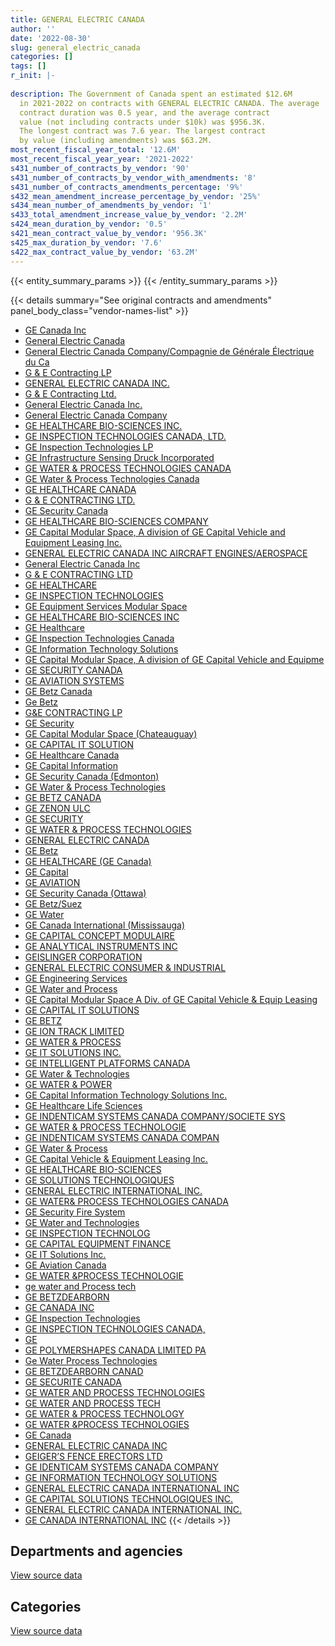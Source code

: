 ```yaml
---
title: GENERAL ELECTRIC CANADA
author: ''
date: '2022-08-30'
slug: general_electric_canada
categories: []
tags: []
r_init: |-
  
description: The Government of Canada spent an estimated $12.6M
  in 2021-2022 on contracts with GENERAL ELECTRIC CANADA. The average
  contract duration was 0.5 year, and the average contract
  value (not including contracts under $10k) was $956.3K.
  The longest contract was 7.6 year. The largest contract
  by value (including amendments) was $63.2M.
most_recent_fiscal_year_total: '12.6M'
most_recent_fiscal_year_year: '2021-2022'
s431_number_of_contracts_by_vendor: '90'
s431_number_of_contracts_by_vendor_with_amendments: '8'
s431_number_of_contracts_amendments_percentage: '9%'
s432_mean_amendment_increase_percentage_by_vendor: '25%'
s434_mean_number_of_amendments_by_vendor: '1'
s433_total_amendment_increase_value_by_vendor: '2.2M'
s424_mean_duration_by_vendor: '0.5'
s421_mean_contract_value_by_vendor: '956.3K'
s425_max_duration_by_vendor: '7.6'
s422_max_contract_value_by_vendor: '63.2M'
---
```


<script src="/rmarkdown-libs/htmlwidgets/htmlwidgets.js"></script>
<link href="/rmarkdown-libs/datatables-css/datatables-crosstalk.css" rel="stylesheet" />
<script src="/rmarkdown-libs/datatables-binding/datatables.js"></script>
<script src="/rmarkdown-libs/jquery/jquery-3.6.0.min.js"></script>
<link href="/rmarkdown-libs/dt-core-bootstrap/css/dataTables.bootstrap.min.css" rel="stylesheet" />
<link href="/rmarkdown-libs/dt-core-bootstrap/css/dataTables.bootstrap.extra.css" rel="stylesheet" />
<script src="/rmarkdown-libs/dt-core-bootstrap/js/jquery.dataTables.min.js"></script>
<script src="/rmarkdown-libs/dt-core-bootstrap/js/dataTables.bootstrap.min.js"></script>
<link href="/rmarkdown-libs/crosstalk/css/crosstalk.min.css" rel="stylesheet" />
<script src="/rmarkdown-libs/crosstalk/js/crosstalk.min.js"></script>
<script src="/rmarkdown-libs/htmlwidgets/htmlwidgets.js"></script>
<link href="/rmarkdown-libs/datatables-css/datatables-crosstalk.css" rel="stylesheet" />
<script src="/rmarkdown-libs/datatables-binding/datatables.js"></script>
<script src="/rmarkdown-libs/jquery/jquery-3.6.0.min.js"></script>
<link href="/rmarkdown-libs/dt-core-bootstrap/css/dataTables.bootstrap.min.css" rel="stylesheet" />
<link href="/rmarkdown-libs/dt-core-bootstrap/css/dataTables.bootstrap.extra.css" rel="stylesheet" />
<script src="/rmarkdown-libs/dt-core-bootstrap/js/jquery.dataTables.min.js"></script>
<script src="/rmarkdown-libs/dt-core-bootstrap/js/dataTables.bootstrap.min.js"></script>
<link href="/rmarkdown-libs/crosstalk/css/crosstalk.min.css" rel="stylesheet" />
<script src="/rmarkdown-libs/crosstalk/js/crosstalk.min.js"></script>

{{< entity_summary_params >}}
{{< /entity_summary_params >}}

{{< details summary="See original contracts and amendments" panel_body_class="vendor-names-list" >}}
- [GE Canada Inc](https://search.open.canada.ca/en/ct/?sort=contract_value_f%20desc&page=1&search_text=%22GE%20Canada%20Inc%22)
- [General Electric Canada](https://search.open.canada.ca/en/ct/?sort=contract_value_f%20desc&page=1&search_text=%22General%20Electric%20Canada%22)
- [General Electric Canada Company/Compagnie de Générale Électrique du Ca](https://search.open.canada.ca/en/ct/?sort=contract_value_f%20desc&page=1&search_text=%22General%20Electric%20Canada%20Company%2fCompagnie%20de%20G%c3%a9n%c3%a9rale%20%c3%89lectrique%20du%20Ca%22)
- [G & E Contracting LP](https://search.open.canada.ca/en/ct/?sort=contract_value_f%20desc&page=1&search_text=%22G%20%26%20E%20Contracting%20LP%22)
- [GENERAL ELECTRIC CANADA INC.](https://search.open.canada.ca/en/ct/?sort=contract_value_f%20desc&page=1&search_text=%22GENERAL%20ELECTRIC%20CANADA%20INC.%22)
- [G & E Contracting Ltd.](https://search.open.canada.ca/en/ct/?sort=contract_value_f%20desc&page=1&search_text=%22G%20%26%20E%20Contracting%20Ltd.%22)
- [General Electric Canada Inc.](https://search.open.canada.ca/en/ct/?sort=contract_value_f%20desc&page=1&search_text=%22General%20Electric%20Canada%20Inc.%22)
- [General Electric Canada Company](https://search.open.canada.ca/en/ct/?sort=contract_value_f%20desc&page=1&search_text=%22General%20Electric%20Canada%20Company%22)
- [GE HEALTHCARE BIO-SCIENCES INC.](https://search.open.canada.ca/en/ct/?sort=contract_value_f%20desc&page=1&search_text=%22GE%20HEALTHCARE%20BIO-SCIENCES%20INC.%22)
- [GE INSPECTION TECHNOLOGIES CANADA, LTD.](https://search.open.canada.ca/en/ct/?sort=contract_value_f%20desc&page=1&search_text=%22GE%20INSPECTION%20TECHNOLOGIES%20CANADA%2c%20LTD.%22)
- [GE Inspection Technologies LP](https://search.open.canada.ca/en/ct/?sort=contract_value_f%20desc&page=1&search_text=%22GE%20Inspection%20Technologies%20LP%22)
- [GE Infrastructure Sensing Druck Incorporated](https://search.open.canada.ca/en/ct/?sort=contract_value_f%20desc&page=1&search_text=%22GE%20Infrastructure%20Sensing%20Druck%20Incorporated%22)
- [GE WATER & PROCESS TECHNOLOGIES CANADA](https://search.open.canada.ca/en/ct/?sort=contract_value_f%20desc&page=1&search_text=%22GE%20WATER%20%26%20PROCESS%20TECHNOLOGIES%20CANADA%22)
- [GE Water & Process Technologies Canada](https://search.open.canada.ca/en/ct/?sort=contract_value_f%20desc&page=1&search_text=%22GE%20Water%20%26%20Process%20Technologies%20Canada%22)
- [GE HEALTHCARE CANADA](https://search.open.canada.ca/en/ct/?sort=contract_value_f%20desc&page=1&search_text=%22GE%20HEALTHCARE%20CANADA%22)
- [G & E CONTRACTING LTD.](https://search.open.canada.ca/en/ct/?sort=contract_value_f%20desc&page=1&search_text=%22G%20%26%20E%20CONTRACTING%20LTD.%22)
- [GE Security Canada](https://search.open.canada.ca/en/ct/?sort=contract_value_f%20desc&page=1&search_text=%22GE%20Security%20Canada%22)
- [GE HEALTHCARE BIO-SCIENCES COMPANY](https://search.open.canada.ca/en/ct/?sort=contract_value_f%20desc&page=1&search_text=%22GE%20HEALTHCARE%20BIO-SCIENCES%20COMPANY%22)
- [GE Capital Modular Space, A division of GE Capital Vehicle and Equipment Leasing Inc.](https://search.open.canada.ca/en/ct/?sort=contract_value_f%20desc&page=1&search_text=%22GE%20Capital%20Modular%20Space%2c%20A%20division%20of%20GE%20Capital%20Vehicle%20and%20Equipment%20Leasing%20Inc.%22)
- [GENERAL ELECTRIC CANADA INC AIRCRAFT ENGINES/AEROSPACE](https://search.open.canada.ca/en/ct/?sort=contract_value_f%20desc&page=1&search_text=%22GENERAL%20ELECTRIC%20CANADA%20INC%20%20%20AIRCRAFT%20ENGINES%2fAEROSPACE%22)
- [General Electric Canada Inc](https://search.open.canada.ca/en/ct/?sort=contract_value_f%20desc&page=1&search_text=%22General%20Electric%20Canada%20Inc%22)
- [G & E CONTRACTING LTD](https://search.open.canada.ca/en/ct/?sort=contract_value_f%20desc&page=1&search_text=%22G%20%26%20E%20CONTRACTING%20LTD%22)
- [GE HEALTHCARE](https://search.open.canada.ca/en/ct/?sort=contract_value_f%20desc&page=1&search_text=%22GE%20HEALTHCARE%22)
- [GE INSPECTION TECHNOLOGIES](https://search.open.canada.ca/en/ct/?sort=contract_value_f%20desc&page=1&search_text=%22GE%20INSPECTION%20TECHNOLOGIES%22)
- [GE Equipment Services Modular Space](https://search.open.canada.ca/en/ct/?sort=contract_value_f%20desc&page=1&search_text=%22GE%20Equipment%20Services%20Modular%20Space%22)
- [GE HEALTHCARE BIO-SCIENCES INC](https://search.open.canada.ca/en/ct/?sort=contract_value_f%20desc&page=1&search_text=%22GE%20HEALTHCARE%20BIO-SCIENCES%20INC%22)
- [GE Healthcare](https://search.open.canada.ca/en/ct/?sort=contract_value_f%20desc&page=1&search_text=%22GE%20Healthcare%22)
- [GE Inspection Technologies Canada](https://search.open.canada.ca/en/ct/?sort=contract_value_f%20desc&page=1&search_text=%22GE%20Inspection%20Technologies%20Canada%22)
- [GE Information Technology Solutions](https://search.open.canada.ca/en/ct/?sort=contract_value_f%20desc&page=1&search_text=%22GE%20Information%20Technology%20Solutions%22)
- [GE Capital Modular Space, A division of GE Capital Vehicle and Equipme](https://search.open.canada.ca/en/ct/?sort=contract_value_f%20desc&page=1&search_text=%22GE%20Capital%20Modular%20Space%2c%20A%20division%20of%20GE%20Capital%20Vehicle%20and%20Equipme%22)
- [GE SECURITY CANADA](https://search.open.canada.ca/en/ct/?sort=contract_value_f%20desc&page=1&search_text=%22GE%20SECURITY%20CANADA%22)
- [GE AVIATION SYSTEMS](https://search.open.canada.ca/en/ct/?sort=contract_value_f%20desc&page=1&search_text=%22GE%20AVIATION%20SYSTEMS%22)
- [GE Betz Canada](https://search.open.canada.ca/en/ct/?sort=contract_value_f%20desc&page=1&search_text=%22GE%20Betz%20Canada%22)
- [Ge Betz](https://search.open.canada.ca/en/ct/?sort=contract_value_f%20desc&page=1&search_text=%22Ge%20Betz%22)
- [G&E CONTRACTING LP](https://search.open.canada.ca/en/ct/?sort=contract_value_f%20desc&page=1&search_text=%22G%26E%20CONTRACTING%20LP%22)
- [GE Security](https://search.open.canada.ca/en/ct/?sort=contract_value_f%20desc&page=1&search_text=%22GE%20Security%22)
- [GE Capital Modular Space (Chateauguay)](https://search.open.canada.ca/en/ct/?sort=contract_value_f%20desc&page=1&search_text=%22GE%20Capital%20Modular%20Space%20%28Chateauguay%29%22)
- [GE CAPITAL IT SOLUTION](https://search.open.canada.ca/en/ct/?sort=contract_value_f%20desc&page=1&search_text=%22GE%20CAPITAL%20IT%20SOLUTION%22)
- [GE Healthcare Canada](https://search.open.canada.ca/en/ct/?sort=contract_value_f%20desc&page=1&search_text=%22GE%20Healthcare%20Canada%22)
- [GE Capital Information](https://search.open.canada.ca/en/ct/?sort=contract_value_f%20desc&page=1&search_text=%22GE%20Capital%20Information%22)
- [GE Security Canada (Edmonton)](https://search.open.canada.ca/en/ct/?sort=contract_value_f%20desc&page=1&search_text=%22GE%20Security%20Canada%20%28Edmonton%29%22)
- [GE Water & Process Technologies](https://search.open.canada.ca/en/ct/?sort=contract_value_f%20desc&page=1&search_text=%22GE%20Water%20%26%20Process%20Technologies%22)
- [GE BETZ CANADA](https://search.open.canada.ca/en/ct/?sort=contract_value_f%20desc&page=1&search_text=%22GE%20BETZ%20CANADA%22)
- [GE ZENON ULC](https://search.open.canada.ca/en/ct/?sort=contract_value_f%20desc&page=1&search_text=%22GE%20ZENON%20ULC%22)
- [GE SECURITY](https://search.open.canada.ca/en/ct/?sort=contract_value_f%20desc&page=1&search_text=%22GE%20SECURITY%22)
- [GE WATER & PROCESS TECHNOLOGIES](https://search.open.canada.ca/en/ct/?sort=contract_value_f%20desc&page=1&search_text=%22GE%20WATER%20%26%20PROCESS%20TECHNOLOGIES%22)
- [GENERAL ELECTRIC CANADA](https://search.open.canada.ca/en/ct/?sort=contract_value_f%20desc&page=1&search_text=%22GENERAL%20ELECTRIC%20CANADA%22)
- [GE Betz](https://search.open.canada.ca/en/ct/?sort=contract_value_f%20desc&page=1&search_text=%22GE%20Betz%22)
- [GE HEALTHCARE (GE Canada)](https://search.open.canada.ca/en/ct/?sort=contract_value_f%20desc&page=1&search_text=%22GE%20HEALTHCARE%20%28GE%20Canada%29%22)
- [GE Capital](https://search.open.canada.ca/en/ct/?sort=contract_value_f%20desc&page=1&search_text=%22GE%20Capital%22)
- [GE AVIATION](https://search.open.canada.ca/en/ct/?sort=contract_value_f%20desc&page=1&search_text=%22GE%20AVIATION%22)
- [GE Security Canada (Ottawa)](https://search.open.canada.ca/en/ct/?sort=contract_value_f%20desc&page=1&search_text=%22GE%20Security%20Canada%20%28Ottawa%29%22)
- [GE Betz/Suez](https://search.open.canada.ca/en/ct/?sort=contract_value_f%20desc&page=1&search_text=%22GE%20Betz%2fSuez%22)
- [GE Water](https://search.open.canada.ca/en/ct/?sort=contract_value_f%20desc&page=1&search_text=%22GE%20Water%22)
- [GE Canada International (Mississauga)](https://search.open.canada.ca/en/ct/?sort=contract_value_f%20desc&page=1&search_text=%22GE%20Canada%20International%20%28Mississauga%29%22)
- [GE CAPITAL CONCEPT MODULAIRE](https://search.open.canada.ca/en/ct/?sort=contract_value_f%20desc&page=1&search_text=%22GE%20CAPITAL%20CONCEPT%20MODULAIRE%22)
- [GE ANALYTICAL INSTRUMENTS INC](https://search.open.canada.ca/en/ct/?sort=contract_value_f%20desc&page=1&search_text=%22GE%20ANALYTICAL%20INSTRUMENTS%20INC%22)
- [GEISLINGER CORPORATION](https://search.open.canada.ca/en/ct/?sort=contract_value_f%20desc&page=1&search_text=%22GEISLINGER%20CORPORATION%22)
- [GENERAL ELECTRIC CONSUMER & INDUSTRIAL](https://search.open.canada.ca/en/ct/?sort=contract_value_f%20desc&page=1&search_text=%22GENERAL%20ELECTRIC%20CONSUMER%20%26%20INDUSTRIAL%22)
- [GE Engineering Services](https://search.open.canada.ca/en/ct/?sort=contract_value_f%20desc&page=1&search_text=%22GE%20Engineering%20Services%22)
- [GE Water and Process](https://search.open.canada.ca/en/ct/?sort=contract_value_f%20desc&page=1&search_text=%22GE%20Water%20and%20Process%22)
- [GE Capital Modular Space A Div. of GE Capital Vehicle & Equip Leasing](https://search.open.canada.ca/en/ct/?sort=contract_value_f%20desc&page=1&search_text=%22GE%20Capital%20Modular%20Space%20A%20Div.%20of%20GE%20Capital%20Vehicle%20%26%20Equip%20Leasing%22)
- [GE CAPITAL IT SOLUTIONS](https://search.open.canada.ca/en/ct/?sort=contract_value_f%20desc&page=1&search_text=%22GE%20CAPITAL%20IT%20SOLUTIONS%22)
- [GE BETZ](https://search.open.canada.ca/en/ct/?sort=contract_value_f%20desc&page=1&search_text=%22GE%20BETZ%22)
- [GE ION TRACK LIMITED](https://search.open.canada.ca/en/ct/?sort=contract_value_f%20desc&page=1&search_text=%22GE%20ION%20TRACK%20LIMITED%22)
- [GE WATER & PROCESS](https://search.open.canada.ca/en/ct/?sort=contract_value_f%20desc&page=1&search_text=%22GE%20WATER%20%26%20PROCESS%22)
- [GE IT SOLUTIONS INC.](https://search.open.canada.ca/en/ct/?sort=contract_value_f%20desc&page=1&search_text=%22GE%20IT%20SOLUTIONS%20INC.%22)
- [GE INTELLIGENT PLATFORMS CANADA](https://search.open.canada.ca/en/ct/?sort=contract_value_f%20desc&page=1&search_text=%22GE%20INTELLIGENT%20PLATFORMS%20CANADA%22)
- [GE Water & Technologies](https://search.open.canada.ca/en/ct/?sort=contract_value_f%20desc&page=1&search_text=%22GE%20Water%20%26%20Technologies%22)
- [GE WATER & POWER](https://search.open.canada.ca/en/ct/?sort=contract_value_f%20desc&page=1&search_text=%22GE%20WATER%20%26%20POWER%22)
- [GE Capital Information Technology Solutions Inc.](https://search.open.canada.ca/en/ct/?sort=contract_value_f%20desc&page=1&search_text=%22GE%20Capital%20Information%20Technology%20Solutions%20Inc.%22)
- [GE Healthcare Life Sciences](https://search.open.canada.ca/en/ct/?sort=contract_value_f%20desc&page=1&search_text=%22GE%20Healthcare%20Life%20Sciences%22)
- [GE INDENTICAM SYSTEMS CANADA COMPANY/SOCIETE SYS](https://search.open.canada.ca/en/ct/?sort=contract_value_f%20desc&page=1&search_text=%22GE%20INDENTICAM%20SYSTEMS%20CANADA%20COMPANY%2fSOCIETE%20SYS%22)
- [GE WATER & PROCESS TECHNOLOGIE](https://search.open.canada.ca/en/ct/?sort=contract_value_f%20desc&page=1&search_text=%22GE%20WATER%20%26%20PROCESS%20TECHNOLOGIE%22)
- [GE INDENTICAM SYSTEMS CANADA COMPAN](https://search.open.canada.ca/en/ct/?sort=contract_value_f%20desc&page=1&search_text=%22GE%20INDENTICAM%20SYSTEMS%20CANADA%20COMPAN%22)
- [GE Water & Process](https://search.open.canada.ca/en/ct/?sort=contract_value_f%20desc&page=1&search_text=%22GE%20Water%20%26%20Process%22)
- [GE Capital Vehicle & Equipment Leasing Inc.](https://search.open.canada.ca/en/ct/?sort=contract_value_f%20desc&page=1&search_text=%22GE%20Capital%20Vehicle%20%26%20Equipment%20Leasing%20Inc.%22)
- [GE HEALTHCARE BIO-SCIENCES](https://search.open.canada.ca/en/ct/?sort=contract_value_f%20desc&page=1&search_text=%22GE%20HEALTHCARE%20BIO-SCIENCES%22)
- [GE SOLUTIONS TECHNOLOGIQUES](https://search.open.canada.ca/en/ct/?sort=contract_value_f%20desc&page=1&search_text=%22GE%20SOLUTIONS%20TECHNOLOGIQUES%22)
- [GENERAL ELECTRIC INTERNATIONAL INC.](https://search.open.canada.ca/en/ct/?sort=contract_value_f%20desc&page=1&search_text=%22GENERAL%20ELECTRIC%20INTERNATIONAL%20INC.%22)
- [GE WATER& PROCESS TECHNOLOGIES CANADA](https://search.open.canada.ca/en/ct/?sort=contract_value_f%20desc&page=1&search_text=%22GE%20WATER%26%20PROCESS%20TECHNOLOGIES%20CANADA%22)
- [GE Security Fire System](https://search.open.canada.ca/en/ct/?sort=contract_value_f%20desc&page=1&search_text=%22GE%20Security%20Fire%20System%22)
- [GE Water and Technologies](https://search.open.canada.ca/en/ct/?sort=contract_value_f%20desc&page=1&search_text=%22GE%20Water%20and%20Technologies%22)
- [GE INSPECTION TECHNOLOG](https://search.open.canada.ca/en/ct/?sort=contract_value_f%20desc&page=1&search_text=%22GE%20INSPECTION%20TECHNOLOG%22)
- [GE CAPITAL EQUIPMENT FINANCE](https://search.open.canada.ca/en/ct/?sort=contract_value_f%20desc&page=1&search_text=%22GE%20CAPITAL%20EQUIPMENT%20FINANCE%22)
- [GE IT Solutions Inc.](https://search.open.canada.ca/en/ct/?sort=contract_value_f%20desc&page=1&search_text=%22GE%20IT%20Solutions%20Inc.%22)
- [GE Aviation Canada](https://search.open.canada.ca/en/ct/?sort=contract_value_f%20desc&page=1&search_text=%22GE%20Aviation%20Canada%22)
- [GE WATER &PROCESS TECHNOLOGIE](https://search.open.canada.ca/en/ct/?sort=contract_value_f%20desc&page=1&search_text=%22GE%20WATER%20%26PROCESS%20TECHNOLOGIE%22)
- [ge water and Process tech](https://search.open.canada.ca/en/ct/?sort=contract_value_f%20desc&page=1&search_text=%22ge%20water%20and%20Process%20tech%22)
- [GE BETZDEARBORN](https://search.open.canada.ca/en/ct/?sort=contract_value_f%20desc&page=1&search_text=%22GE%20BETZDEARBORN%22)
- [GE CANADA INC](https://search.open.canada.ca/en/ct/?sort=contract_value_f%20desc&page=1&search_text=%22GE%20CANADA%20INC%22)
- [GE Inspection Technologies](https://search.open.canada.ca/en/ct/?sort=contract_value_f%20desc&page=1&search_text=%22GE%20Inspection%20Technologies%22)
- [GE INSPECTION TECHNOLOGIES CANADA,](https://search.open.canada.ca/en/ct/?sort=contract_value_f%20desc&page=1&search_text=%22GE%20INSPECTION%20TECHNOLOGIES%20CANADA%2c%22)
- [GE](https://search.open.canada.ca/en/ct/?sort=contract_value_f%20desc&page=1&search_text=%22GE%22)
- [GE POLYMERSHAPES CANADA LIMITED PA](https://search.open.canada.ca/en/ct/?sort=contract_value_f%20desc&page=1&search_text=%22GE%20POLYMERSHAPES%20CANADA%20LIMITED%20PA%22)
- [Ge Water Process Technologies](https://search.open.canada.ca/en/ct/?sort=contract_value_f%20desc&page=1&search_text=%22Ge%20Water%20Process%20Technologies%22)
- [GE BETZDEARBORN CANAD](https://search.open.canada.ca/en/ct/?sort=contract_value_f%20desc&page=1&search_text=%22GE%20BETZDEARBORN%20CANAD%22)
- [GE SECURITE CANADA](https://search.open.canada.ca/en/ct/?sort=contract_value_f%20desc&page=1&search_text=%22GE%20SECURITE%20CANADA%22)
- [GE WATER AND PROCESS TECHNOLOGIES](https://search.open.canada.ca/en/ct/?sort=contract_value_f%20desc&page=1&search_text=%22GE%20WATER%20AND%20PROCESS%20TECHNOLOGIES%22)
- [GE WATER AND PROCESS TECH](https://search.open.canada.ca/en/ct/?sort=contract_value_f%20desc&page=1&search_text=%22GE%20WATER%20AND%20PROCESS%20TECH%22)
- [GE WATER & PROCESS TECHNOLOGY](https://search.open.canada.ca/en/ct/?sort=contract_value_f%20desc&page=1&search_text=%22GE%20WATER%20%26%20PROCESS%20TECHNOLOGY%22)
- [GE WATER &PROCESS TECHNOLOGIES](https://search.open.canada.ca/en/ct/?sort=contract_value_f%20desc&page=1&search_text=%22GE%20WATER%20%26PROCESS%20TECHNOLOGIES%22)
- [GE Canada](https://search.open.canada.ca/en/ct/?sort=contract_value_f%20desc&page=1&search_text=%22GE%20Canada%22)
- [GENERAL ELECTRIC CANADA INC](https://search.open.canada.ca/en/ct/?sort=contract_value_f%20desc&page=1&search_text=%22GENERAL%20ELECTRIC%20CANADA%20INC%22)
- [GEIGER’S FENCE ERECTORS LTD](https://search.open.canada.ca/en/ct/?sort=contract_value_f%20desc&page=1&search_text=%22GEIGER%27S%20FENCE%20ERECTORS%20LTD%22)
- [GE IDENTICAM SYSTEMS CANADA COMPANY](https://search.open.canada.ca/en/ct/?sort=contract_value_f%20desc&page=1&search_text=%22GE%20IDENTICAM%20SYSTEMS%20CANADA%20COMPANY%22)
- [GE INFORMATION TECHNOLOGY SOLUTIONS](https://search.open.canada.ca/en/ct/?sort=contract_value_f%20desc&page=1&search_text=%22GE%20INFORMATION%20TECHNOLOGY%20SOLUTIONS%22)
- [GENERAL ELECTRIC CANADA INTERNATIONAL INC](https://search.open.canada.ca/en/ct/?sort=contract_value_f%20desc&page=1&search_text=%22GENERAL%20ELECTRIC%20CANADA%20INTERNATIONAL%20INC%22)
- [GE CAPITAL SOLUTIONS TECHNOLOGIQUES INC.](https://search.open.canada.ca/en/ct/?sort=contract_value_f%20desc&page=1&search_text=%22GE%20CAPITAL%20SOLUTIONS%20TECHNOLOGIQUES%20INC.%22)
- [GENERAL ELECTRIC CANADA INTERNATIONAL INC.](https://search.open.canada.ca/en/ct/?sort=contract_value_f%20desc&page=1&search_text=%22GENERAL%20ELECTRIC%20CANADA%20INTERNATIONAL%20INC.%22)
- [GE CANADA INTERNATIONAL INC](https://search.open.canada.ca/en/ct/?sort=contract_value_f%20desc&page=1&search_text=%22GE%20CANADA%20INTERNATIONAL%20INC%22)
{{< /details >}}

## Departments and agencies

<div id="htmlwidget-1" style="width:100%;height:auto;" class="datatables html-widget"></div>
<script type="application/json" data-for="htmlwidget-1">{"x":{"style":"bootstrap","filter":"none","vertical":false,"data":[["<a href=\"/departments/aafc-aac/\">Agriculture and Agri-Food Canada<\/a>","<a href=\"/departments/csc-scc/\">Correctional Service of Canada<\/a>","<a href=\"/departments/dnd-mdn/\">National Defence<\/a>","<a href=\"/departments/hc-sc/\">Health Canada<\/a>","<a href=\"/departments/isc-sac/\">Indigenous Services Canada<\/a>","<a href=\"/departments/nrc-cnrc/\">National Research Council Canada<\/a>","<a href=\"/departments/phac-aspc/\">Public Health Agency of Canada<\/a>","<a href=\"/departments/rcmp-grc/\">Royal Canadian Mounted Police<\/a>","<a href=\"/departments/tc/\">Transport Canada<\/a>","<a href=\"/departments/tsb-bst/\">Transportation Safety Board of Canada<\/a>"],[84374.09,null,6951693.29,null,null,391233.5,62090.51,10392.9,null,18332.45],[7741.21,68502.16,1102590.82,15551.13,95850.51,495331.65,67253.85,19633.96,29652.98,100828.45],[6165.27,39331.77,622346.57,null,null,61611.57,5615.58,null,null,null],[6934.84,null,5909200.98,null,44075.85,null,6591627.85,null,null,null]],"container":"<table class=\"table table-striped table-hover row-border order-column display\">\n  <thead>\n    <tr>\n      <th>Department<\/th>\n      <th>2018-2019<\/th>\n      <th>2019-2020<\/th>\n      <th>2020-2021<\/th>\n      <th>2021-2022<\/th>\n    <\/tr>\n  <\/thead>\n<\/table>","options":{"order":[[4,"desc"]],"pageLength":10,"autoWidth":true,"columnDefs":[{"targets":1,"render":"function(data, type, row, meta) {\n    return type !== 'display' ? data : DTWidget.formatCurrency(data, \"$\", 2, 3, \",\", \".\", true, null);\n  }"},{"targets":2,"render":"function(data, type, row, meta) {\n    return type !== 'display' ? data : DTWidget.formatCurrency(data, \"$\", 2, 3, \",\", \".\", true, null);\n  }"},{"targets":3,"render":"function(data, type, row, meta) {\n    return type !== 'display' ? data : DTWidget.formatCurrency(data, \"$\", 2, 3, \",\", \".\", true, null);\n  }"},{"targets":4,"render":"function(data, type, row, meta) {\n    return type !== 'display' ? data : DTWidget.formatCurrency(data, \"$\", 2, 3, \",\", \".\", true, null);\n  }"},{"width":"16%","targets":[1,2,3,4]},{"className":"dt-right","targets":[1,2,3,4]}],"orderClasses":false}},"evals":["options.columnDefs.0.render","options.columnDefs.1.render","options.columnDefs.2.render","options.columnDefs.3.render"],"jsHooks":[]}</script>
<p class="text-right">
<a href="https://github.com/GoC-Spending/contracts-data/tree/main/data/out/vendors/general_electric_canada/summary_by_fiscal_year_by_department.csv" class="source-data-link btn btn-link">View source data</a>
</p>

## Categories

<div id="htmlwidget-2" style="width:100%;height:auto;" class="datatables html-widget"></div>
<script type="application/json" data-for="htmlwidget-2">{"x":{"style":"bootstrap","filter":"none","vertical":false,"data":[["<a href=\"/categories/facilities_and_construction/\">Facilities and construction<\/a>","<a href=\"/categories/defence/\">Defence<\/a>","<a href=\"/categories/medical/\">Medical<\/a>","<a href=\"/categories/industrial_products_and_services/\">Industrial products and services<\/a>","<a href=\"/categories/human_capital/\">Human capital<\/a>"],[5869388.72,784792.97,null,863935.04,null],[151523.93,547867.66,null,1272265.16,31279.98],[17939.06,131626.4,19968.23,565537.07,null],[5237356.53,131626.4,6591627.85,591228.75,null]],"container":"<table class=\"table table-striped table-hover row-border order-column display\">\n  <thead>\n    <tr>\n      <th>Category<\/th>\n      <th>2018-2019<\/th>\n      <th>2019-2020<\/th>\n      <th>2020-2021<\/th>\n      <th>2021-2022<\/th>\n    <\/tr>\n  <\/thead>\n<\/table>","options":{"order":[[4,"desc"]],"dom":"t","pageLength":30,"autoWidth":true,"columnDefs":[{"targets":1,"render":"function(data, type, row, meta) {\n    return type !== 'display' ? data : DTWidget.formatCurrency(data, \"$\", 2, 3, \",\", \".\", true, null);\n  }"},{"targets":2,"render":"function(data, type, row, meta) {\n    return type !== 'display' ? data : DTWidget.formatCurrency(data, \"$\", 2, 3, \",\", \".\", true, null);\n  }"},{"targets":3,"render":"function(data, type, row, meta) {\n    return type !== 'display' ? data : DTWidget.formatCurrency(data, \"$\", 2, 3, \",\", \".\", true, null);\n  }"},{"targets":4,"render":"function(data, type, row, meta) {\n    return type !== 'display' ? data : DTWidget.formatCurrency(data, \"$\", 2, 3, \",\", \".\", true, null);\n  }"},{"width":"16%","targets":[1,2,3,4]},{"className":"dt-right","targets":[1,2,3,4]}],"orderClasses":false,"lengthMenu":[10,25,30,50,100]}},"evals":["options.columnDefs.0.render","options.columnDefs.1.render","options.columnDefs.2.render","options.columnDefs.3.render"],"jsHooks":[]}</script>
<p class="text-right">
<a href="https://github.com/GoC-Spending/contracts-data/tree/main/data/out/vendors/general_electric_canada/summary_by_fiscal_year_by_category.csv" class="source-data-link btn btn-link">View source data</a>
</p>
